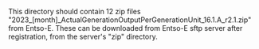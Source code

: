 This directory should contain 12 zip files "2023_[month]_ActualGenerationOutputPerGenerationUnit_16.1.A_r2.1.zip" from Entso-E. These can be downloaded from Entso-E sftp server after registration, from the server's "zip" directory.